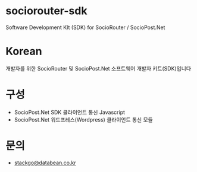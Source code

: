 # sociorouter-sdk
Software Development KIt (SDK) for SocioRouter / SocioPost.Net

# Korean
개발자를 위한 SocioRouter 및 SocioPost.Net 소프트웨어 개발자 키트(SDK)입니다

# 구성
- SocioPost.Net SDK 클라이언트 통신 Javascript
- SocioPost.Net 워드프레스(Wordpress) 클라이언트 통신 모듈

# 문의
- stackgo@databean.co.kr
